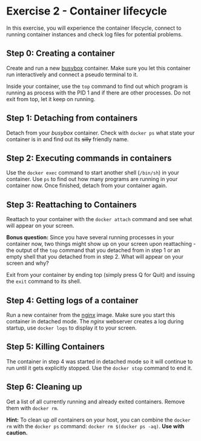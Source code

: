 # Exercise 2 - Container lifecycle

In this exercise, you will experience the container lifecycle, connect to running container instances and check log files for potential problems.

## Step 0: Creating a container

Create and run a new [busybox](https://hub.docker.com/_/busybox/) container. Make sure you let this container run interactively and connect a pseudo terminal to it.

Inside your container, use the `top` command to find out which program is running as process with the PID 1 and if there are other processes. Do not exit from top, let it keep on running.

## Step 1: Detaching from containers

Detach from your _busybox_ container. Check with `docker ps` what state your container is in and find out its ~~silly~~ friendly name.

## Step 2: Executing commands in containers

Use the `docker exec` command to start another shell (`/bin/sh`) in your container. Use `ps` to find out how many programs are running in your container now. Once finished, detach from your container again.

## Step 3: Reattaching to Containers

Reattach to your container with the `docker attach` command and see what will appear on your screen.

**Bonus question:** Since you have several running processes in your container now, two things might show up on your screen upon reattaching - the output of the `top` command that you detached from in step 1 or an empty shell that you detached from in step 2. What will appear on your screen and why?

Exit from your container by ending top (simply press Q for Quit) and issuing the `exit` command to its shell.

## Step 4: Getting logs of a container

Run a new container from the [nginx](https://hub.docker.com/_/nginx/) image. Make sure you start this container in detached mode. The _nginx_ webserver creates a log during startup, use `docker logs` to display it to your screen.

## Step 5: Killing Containers

The container in step 4 was started in detached mode so it will continue to run until it gets explicitly stopped. Use the `docker stop` command to end it.

## Step 6: Cleaning up

Get a list of all currently running and already exited containers. Remove them with `docker rm`.

**Hint:** To clean up _all_ containers on your host, you can combine the `docker rm` with the `docker ps` command: `docker rm $(docker ps -aq)`. **Use with caution.**
